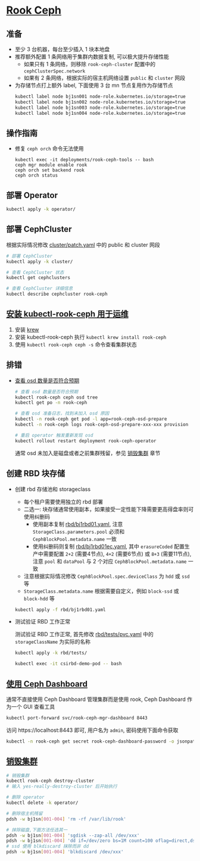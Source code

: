 # [Rook Ceph](https://rook.io/)

## 准备

- 至少 3 台机器，每台至少插入 1 块本地盘
- 推荐额外配置 1 条网络用于集群内数据复制, 可以极大提升存储性能
  - 如果只有 1 条网络，则移除 `rook-ceph-cluster` 配置中的 `cephClusterSpec.network`
  - 如果有 2 条网络，根据实际的宿主机网络设置 `public` 和 `cluster` 网段
- 为存储节点打上额外 label, 下面使用 3 台 mn 节点复用作为存储节点
  ```sh
  kubectl label node bj1sn001 node-role.kubernetes.io/storage=true
  kubectl label node bj1sn002 node-role.kubernetes.io/storage=true
  kubectl label node bj1sn003 node-role.kubernetes.io/storage=true
  kubectl label node bj1sn004 node-role.kubernetes.io/storage=true
  ```
 
## 操作指南
 
- 修复 `ceph orch` 命令无法使用
  ```shell
  kubectl exec -it deployments/rook-ceph-tools -- bash
  ceph mgr module enable rook
  ceph orch set backend rook
  ceph orch status
  ```

## 部署 Operator

  ```sh
  kubectl apply -k operator/
  ```

## 部署 CephCluster

  根据实际情况修改 [cluster/patch.yaml](./cluster/patch.yaml) 中的 public 和 cluster 网段

  ```sh
  # 部署 CephCluster
  kubectl apply -k cluster/

  # 查看 CephCluster 状态
  kubectl get cephclusters

  # 查看 CephCluster 详细信息
  kubectl describe cephcluster rook-ceph
  ```

## [安装 kubectl-rook-ceph 用于运维](https://github.com/rook/kubectl-rook-ceph)

1. 安装 [krew](https://krew.sigs.k8s.io/docs/user-guide/setup/install/)
2. 安装 kubectl-rook-ceph 执行 `kubectl krew install rook-ceph`
3. 使用 `kubectl rook-ceph ceph -s` 命令查看集群状态

## 排错

* [查看 osd 数量是否符合预期](https://rook.io/docs/rook/latest-release/Troubleshooting/ceph-common-issues/?h=osd+prepare#solution_4)

  ```sh
  # 查看 osd 数量是否符合预期
  kubectl rook-ceph ceph osd tree
  kubectl get po -n rook-ceph

  # 查看 osd 准备日志，找到未加入 osd 原因
  kubectl -n rook-ceph get pod -l app=rook-ceph-osd-prepare
  kubectl -n rook-ceph logs rook-ceph-osd-prepare-xxx-xxx provision

  # 重启 operator 触发重新发现 osd
  kubectl rollout restart deployment rook-ceph-operator
  ```

  通常 osd 未加入是磁盘或者之前集群残留，参见 [销毁集群](#销毁集群) 章节

## 创建 RBD 块存储

* 创建 rbd 存储池和 storageclass

  * 每个租户需要使用独立的 rbd 部署
  * 二选一: 块存储通常使用副本，如果接受一定性能下降需要更高得盘率则可使用纠删码 
    * 使用副本复制 [rbd/bj1rbd01.yaml](./rbd/bj1rbd01.yaml), 注意 `StorageClass.parameters.pool` 必须和 `CephBlockPool.metadata.name` 一致
    * 使用纠删码则复制 [rbd/bj1rbd01ec.yaml](./rbd/bj1rbd01ec.yaml), 其中 `erasureCoded` 配置生产中需要配置 `2+2` (需要4节点), `4+2` (需要6节点) 或 `8+3` (需要11节点), 注意 `pool` 和 `dataPool` 与 2 个对应 `CephBlockPool.metadata.name` 一致
  * 注意根据实际情况修改 `CephBlockPool.spec.deviceClass` 为 `hdd` 或 `ssd` 等
  * `StorageClass.metadata.name` 根据需要自定义，例如 `block-ssd` 或 `block-hdd` 等

  ```bash
  kubectl apply -f rbd/bj1rbd01.yaml
  ```

* 测试验证 RBD 工作正常

  测试验证 RBD 工作正常, 首先修改 [rbd/tests/pvc.yaml](./rbd/tests/pvc.yaml) 中的 `storageClassName` 为实际的名称

  ```bash
  kubectl apply -k rbd/tests/

  kubectl exec -it csirbd-demo-pod -- bash
  ```


## [使用 Ceph Dashboard](https://rook.io/docs/rook/latest-release/Storage-Configuration/Monitoring/ceph-dashboard/)

通常不直接使用 Ceph Dashboard 管理集群而是使用 rook, Ceph Dashboard 作为一个 GUI 查看工具

```bash
kubectl port-forward svc/rook-ceph-mgr-dashboard 8443
```

访问 https://localhost:8443 即可, 用户名为 `admin`, 密码使用下面命令获取

```bash
kubectl -n rook-ceph get secret rook-ceph-dashboard-password -o jsonpath="{['data']['password']}" | base64 --decode && echo
```

## [销毁集群](https://rook.io/docs/rook/latest-release/Getting-Started/ceph-teardown/)

```bash
# 销毁集群
kubectl rook-ceph destroy-cluster
# 输入 yes-really-destroy-cluster 后开始执行

# 删除 operator
kubectl delete -k operator/

# 删除宿主机残留
pdsh -w bj1sn[001-004] 'rm -rf /var/lib/rook'

# 抹除磁盘,下面方法任选其一
pdsh -w bj1sn[001-004] 'sgdisk --zap-all /dev/xxx'
pdsh -w bj1sn[001-004] 'dd if=/dev/zero bs=1M count=100 oflag=direct,dsync of=/dev/xxx'
# ssd 使用 blkdiscard 抹除而非 dd
pdsh -w bj1sn[001-004] 'blkdiscard /dev/xxx'
```
